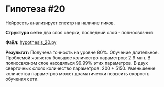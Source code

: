 # Гипотеза #20

Нейросеть анализирует спектр на наличие пиков.

**Структура сети:** два слоя сверки, последний слой - полносвязный

**Файл:** [hypothesis_20.py](/approximate/hypothesis_20.py)

**Результат:** Получена точность на уровне 80%. Обучение длительное. Проблемой является большое количество параметров: 2.9 млн. В полносвязном слое находяться 99.99% этих параметров. В двух сверточных слоях количество параметров: 200 + 5150. Уменьшение количества параметров может драматически повысить скорость обучения сети.

